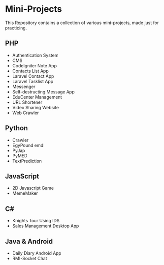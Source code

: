 # Mini-Projects

This Repository contains a collection of various mini-projects, made just for practicing.
<br>
## PHP
- Authentication System
- CMS
- CodeIgniter Note App
- Contacts List App
- Laravel Contact App
- Laravel Tasklist App
- Messenger
- Self-destructing Message App
- EduCenter Management
- URL Shortener
- Video Sharing Website
- Web Crawler

## Python
- Crawler
- EgyPound emd
- PyJap
- PyMED
- TextPrediction

## JavaScript
- 2D Javascript Game
- MemeMaker

## C#
- Knights Tour Using IDS
- Sales Management Desktop App

## Java & Android
- Daily Diary Android App
- RMI-Socket Chat
